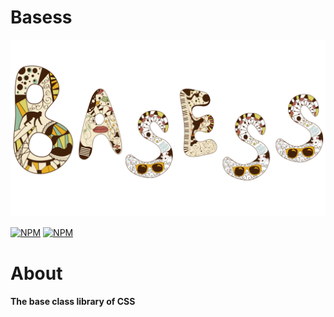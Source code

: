 # Basess

[![Basess](./src/img/basess.png)](https://github.com/zhaitianye/basess)

[![NPM](https://nodei.co/npm/basess.png)](https://nodei.co/npm/basess/)
[![NPM](https://nodei.co/npm-dl/basess.png)](https://nodei.co/npm/basess/)

# About

#### The base class library of CSS